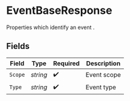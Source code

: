 # EventBaseResponse

Properties which identify an event .


## Fields

| Field              | Type               | Required           | Description        |
| ------------------ | ------------------ | ------------------ | ------------------ |
| `Scope`            | *string*           | :heavy_check_mark: | Event scope        |
| `Type`             | *string*           | :heavy_check_mark: | Event type         |